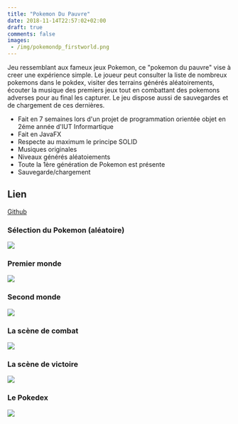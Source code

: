```yaml
---
title: "Pokemon Du Pauvre"
date: 2018-11-14T22:57:02+02:00
draft: true
comments: false
images:
 - /img/pokemondp_firstworld.png
---
```


Jeu ressemblant aux fameux jeux Pokemon, ce "pokemon du pauvre" vise à creer une expérience simple. Le joueur peut consulter la liste de nombreux pokemons dans le pokdex, visiter des terrains générés aléatoirements, écouter la musique des premiers jeux tout en combattant des pokemons adverses pour au final les capturer. Le jeu dispose aussi de sauvegardes et de chargement de ces dernières.


+    Fait en 7 semaines lors d'un projet de programmation orientée objet en 2éme année d'IUT Informartique
+    Fait en JavaFX
+    Respecte au maximum le principe SOLID
+    Musiques originales
+    Niveaux générés aléatoiements
+    Toute la 1ère génération de Pokemon est présente
+    Sauvegarde/chargement



## Lien
[Github](https://github.com/LeBuG63/pokemondp)


### Sélection du Pokemon (aléatoire)
![](/img/pokemondp_starter.png)

### Premier monde
![](/img/pokemondp_firstworld.png)

### Second monde
![](/img/pokemondp_secondworld.png)

### La scène de combat 
![](/img/pokemondp_combat.png)

### La scène de victoire
![](/img/pokemondp_victory.png)

### Le Pokedex
![](/img/pokemondp_pokedex.png)

